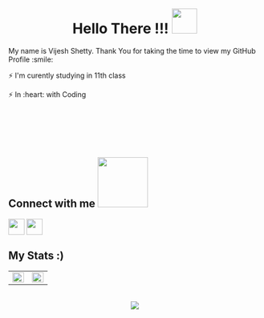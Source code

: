 

<h1 align="center"> Hello There !!! <img src = "https://raw.githubusercontent.com/MartinHeinz/MartinHeinz/master/wave.gif" width = 50px> </h1>
<p align='center'>

   <p align="left"> My name is Vijesh Shetty. Thank You for taking the time to view my GitHub Profile :smile: </p>
  <p align="left">⚡️  I'm curently studying in 11th class </p>
  <p align="left">⚡️  In :heart: with Coding</p>
  <p align="left"🌎 Eat Sleep Code Repeat </p> 
  <br>
  <br>
  <br>
  <br>
  
  

<h2> Connect with me <img src='https://raw.githubusercontent.com/ShahriarShafin/ShahriarShafin/main/Assets/handshake.gif' width="100px"> </h2>
<a href = 'https://www.twitter.com/vijeshsshetty' > <img width = '32px' src="https://raw.githubusercontent.com/rahulbanerjee26/githubAboutMeGenerator/main/icons/twitter.svg" align= 'center' /></a> 
<a href = 'https://www.github.com/vijeshvs'> <img width = '32px' align= 'center' src="https://raw.githubusercontent.com/rahulbanerjee26/githubAboutMeGenerator/main/icons/github.svg" align= 'center' /></a> 


## My Stats :) 

<table><tr><td valign="top" width="50%">

<img src="https://github-readme-stats.vercel.app/api?username=vijeshvs&show_icons=true&count_private=true&hide_border=true" align="left" style="width: 100%" />

</td><td valign="top" width="50%">

<img src="https://github-readme-stats.vercel.app/api/top-langs/?username=vijeshvs&hide_border=true&layout=compact" align="left" style="width: 100%" />

</td></tr></table>


<br/>
<div align="center">
<img src="https://komarev.com/ghpvc/?username=vijeshvs&label=PROFILE+VIEWS&color=brightgreen&style=flat-square" align="center" />
</div>


<br/>

